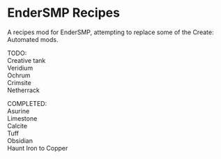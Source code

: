 # EnderSMP Recipes
A recipes mod for EnderSMP, attempting to replace some of the Create: Automated mods.

TODO: <br />
Creative tank <br />
Veridium <br />
Ochrum <br />
Crimsite <br />
Netherrack <br />

COMPLETED: <br />
Asurine <br />
Limestone <br />
Calcite <br />
Tuff <br />
Obsidian <br />
Haunt Iron to Copper
